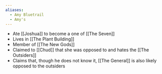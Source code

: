 ```yaml
---
aliases:
  - Amy Bluetrail
  - Amy's
---
```

- Ate [[Joshua]] to become a one of [[The Seven]]
- Lives in [[The Plant Building]]
- Member of [[The New Gods]]
- Claimed to [[Chud]] that she was opposed to and hates the [[The Outsiders]]
- Claims that, though he does not know it, [[The General]] is also likely opposed to the outsiders